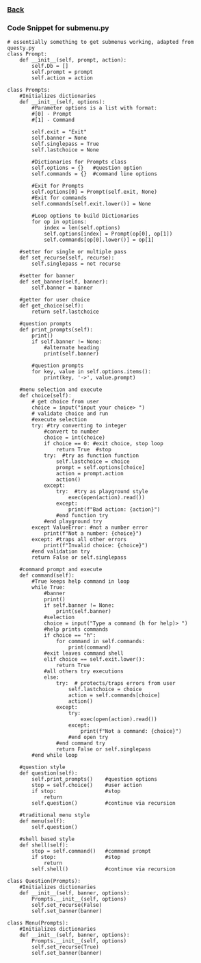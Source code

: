 ### <a href="https://alexd017.github.io/Tri3-IndivRepo/">Back</a>

### Code Snippet for submenu.py

    # essentially something to get submenus working, adapted from questy.py
    class Prompt:
        def __init__(self, prompt, action):
            self.Db = []
            self.prompt = prompt
            self.action = action

    class Prompts:
        #Initializes dictionaries
        def __init__(self, options):
            #Parameter options is a list with format:
            #[0] - Prompt
            #[1] - Command

            self.exit = "Exit"
            self.banner = None
            self.singlepass = True
            self.lastchoice = None

            #Dictionaries for Prompts class
            self.options = {}   #question option
            self.commands = {}  #command line options

            #Exit for Prompts
            self.options[0] = Prompt(self.exit, None)
            #Exit for commands
            self.commands[self.exit.lower()] = None

            #Loop options to build Dictionaries
            for op in options:
                index = len(self.options)
                self.options[index] = Prompt(op[0], op[1])
                self.commands[op[0].lower()] = op[1]

        #setter for single or multiple pass
        def set_recurse(self, recurse):
            self.singlepass = not recurse

        #setter for banner
        def set_banner(self, banner):
            self.banner = banner

        #getter for user choice
        def get_choice(self):
            return self.lastchoice

        #question prompts
        def print_prompts(self):
            print()
            if self.banner != None:
                #alternate heading
                print(self.banner)

            #question prompts
            for key, value in self.options.items():
                print(key, '->', value.prompt)

        #menu selection and execute
        def choice(self):
            # get choice from user
            choice = input("input your choice> ")
            # validate choice and run
            #execute selection
            try: #try converting to integer
                #convert to number
                choice = int(choice)
                if choice == 0: #exit choice, stop loop
                    return True  #stop
                try:  #try as function function
                    self.lastchoice = choice
                    prompt = self.options[choice]
                    action = prompt.action
                    action()
                except:
                    try:  #try as playground style
                        exec(open(action).read())
                    except:
                        print(f"Bad action: {action}")
                    #end function try
                #end playground try
            except ValueError: #not a number error
                print(f"Not a number: {choice}")
            except: #traps all other errors
                print(f"Invalid choice: {choice}")
            #end validation try
            return False or self.singlepass

        #command prompt and execute
        def command(self):
            #True keeps help command in loop
            while True:
                #banner
                print()
                if self.banner != None:
                    print(self.banner)
                #selection
                choice = input("Type a command (h for help)> ")
                #help prints commands
                if choice == "h":
                    for command in self.commands:
                        print(command)
                #exit leaves command shell
                elif choice == self.exit.lower():
                    return True
                #all others try executions
                else:
                    try:  # protects/traps errors from user
                        self.lastchoice = choice
                        action = self.commands[choice]
                        action()
                    except:
                        try:
                            exec(open(action).read())
                        except:
                            print(f"Not a command: {choice}")
                        #end open try
                    #end command try
                    return False or self.singlepass
            #end while loop

        #question style
        def question(self):
            self.print_prompts()    #question options
            stop = self.choice()    #user action
            if stop:                #stop
                return
            self.question()         #continue via recursion

        #traditional menu style
        def menu(self):
            self.question()

        #shell based style
        def shell(self):
            stop = self.command()   #commnad prompt
            if stop:                #stop
                return
            self.shell()            #continue via recursion

    class Question(Prompts):
        #Initializes dictionaries
        def __init__(self, banner, options):
            Prompts.__init__(self, options)
            self.set_recurse(False)
            self.set_banner(banner)

    class Menu(Prompts):
        #Initializes dictionaries
        def __init__(self, banner, options):
            Prompts.__init__(self, options)
            self.set_recurse(True)
            self.set_banner(banner)
